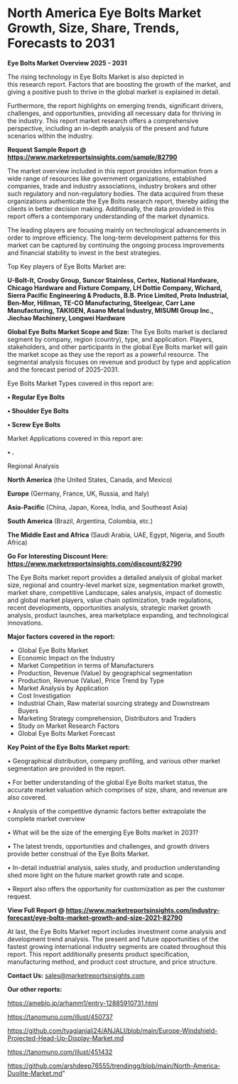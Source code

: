 # North America Eye Bolts Market Growth, Size, Share, Trends, Forecasts to 2031

<Strong> Eye Bolts Market Overview 2025 - 2031</strong>

The rising technology in Eye Bolts Market is also depicted in this research report. Factors that are boosting the growth of the market, and giving a positive push to thrive in the global market is explained in detail.

Furthermore, the report highlights on emerging trends, significant drivers, challenges, and opportunities, providing all necessary data for thriving in the industry. This report market research offers a comprehensive perspective, including an in-depth analysis of the present and future scenarios within the industry.

<strong>Request Sample Report @ <a href=https://www.marketreportsinsights.com/sample/82790>https://www.marketreportsinsights.com/sample/82790</a></strong>

The market overview included in this report provides information from a wide range of resources like government organizations, established companies, trade and industry associations, industry brokers and other such regulatory and non-regulatory bodies. The data acquired from these organizations authenticate the Eye Bolts research report, thereby aiding the clients in better decision making. Additionally, the data provided in this report offers a contemporary understanding of the market dynamics.

The leading players are focusing mainly on technological advancements in order to improve efficiency. The long-term development patterns for this market can be captured by continuing the ongoing process improvements and financial stability to invest in the best strategies.

Top Key players of Eye Bolts Market are:

<strong>U-Bolt-It, Crosby Group, Suncor Stainless, Certex, National Hardware, Chicago Hardware and Fixture Company, LH Dottie Company, Wichard, Sierra Pacific Engineering & Products, B.B. Price Limited, Proto Industrial, Ben-Mor, Hillman, TE-CO Manufacturing, Steelgear, Carr Lane Manufacturing, TAKIGEN, Asano Metal Industry, MISUMI Group Inc., Jiechao Machinery, Longwei Hardware</strong>

<strong><b>Global Eye Bolts Market Scope and Size:</b></strong>
The Eye Bolts market is declared segment by company, region (country), type, and application. Players, stakeholders, and other participants in the global Eye Bolts market will gain the market scope as they use the report as a powerful resource. The segmental analysis focuses on revenue and product by type and application and the forecast period of 2025-2031.

Eye Bolts Market Types covered in this report are:

<strong>• Regular Eye Bolts

• Shoulder Eye Bolts

• Screw Eye Bolts</strong>

Market Applications covered in this report are:

<strong>• .</strong> 

Regional Analysis

<strong>North America</strong> (the United States, Canada, and Mexico)

<strong>Europe</strong> (Germany, France, UK, Russia, and Italy)

<strong>Asia-Pacific</strong> (China, Japan, Korea, India, and Southeast Asia)

<strong>South America</strong> (Brazil, Argentina, Colombia, etc.)

<strong>The Middle East and Africa</strong> (Saudi Arabia, UAE, Egypt, Nigeria, and South Africa)

<strong>Go For Interesting Discount Here: <a href=https://www.marketreportsinsights.com/discount/82790>https://www.marketreportsinsights.com/discount/82790</a></strong>

The Eye Bolts market report provides a detailed analysis of global market size, regional and country-level market size, segmentation market growth, market share, competitive Landscape, sales analysis, impact of domestic and global market players, value chain optimization, trade regulations, recent developments, opportunities analysis, strategic market growth analysis, product launches, area marketplace expanding, and technological innovations.

<strong><b>Major factors covered in the report:</b></strong>
<ul>
  <li>Global Eye Bolts Market </li>
  <li>Economic Impact on the Industry</li>
  <li>Market Competition in terms of Manufacturers</li>
  <li>Production, Revenue (Value) by geographical segmentation</li>
  <li>Production, Revenue (Value), Price Trend by Type</li>
  <li>Market Analysis by Application</li>
  <li>Cost Investigation</li>
  <li>Industrial Chain, Raw material sourcing strategy and Downstream Buyers</li>
  <li>Marketing Strategy comprehension, Distributors and Traders</li>
  <li>Study on Market Research Factors</li>
  <li>Global Eye Bolts Market Forecast</li>
</ul>

<strong><b>Key Point of the Eye Bolts Market report:</b></strong>

• Geographical distribution, company profiling, and various other market segmentation are provided in the report.

• For better understanding of the global Eye Bolts market status, the accurate market valuation which comprises of size, share, and revenue are also covered.

• Analysis of the competitive dynamic factors better extrapolate the complete market overview

• What will be the size of the emerging Eye Bolts market in 2031?

• The latest trends, opportunities and challenges, and growth drivers provide better construal of the Eye Bolts Market.

• In-detail industrial analysis, sales study, and production understanding shed more light on the future market growth rate and scope.

• Report also offers the opportunity for customization as per the customer request.

<strong><b>View Full Report @ <a href=https://www.marketreportsinsights.com/industry-forecast/eye-bolts-market-growth-and-size-2021-82790>https://www.marketreportsinsights.com/industry-forecast/eye-bolts-market-growth-and-size-2021-82790</a></b></strong>


At last, the Eye Bolts Market report includes investment come analysis and development trend analysis. The present and future opportunities of the fastest growing international industry segments are coated throughout this report. This report additionally presents product specification, manufacturing method, and product cost structure, and price structure.

<strong>Contact Us:</strong>
sales@marketreportsinsights.com

<strong>Our other reports:</strong>

<a href=https://ameblo.jp/arhamm1/entry-12885910731.html>https://ameblo.jp/arhamm1/entry-12885910731.html</a>

<a href=https://tanomuno.com/illust/450737>https://tanomuno.com/illust/450737</a>

<a href=https://github.com/tyagianjali24/ANJALI/blob/main/Europe-Windshield-Projected-Head-Up-Display-Market.md>https://github.com/tyagianjali24/ANJALI/blob/main/Europe-Windshield-Projected-Head-Up-Display-Market.md</a>

<a href=https://tanomuno.com/illust/451432>https://tanomuno.com/illust/451432</a>

<a href=https://github.com/arshdeep76555/trendingg/blob/main/North-America-Duolite-Market.md>https://github.com/arshdeep76555/trendingg/blob/main/North-America-Duolite-Market.md</a>"
